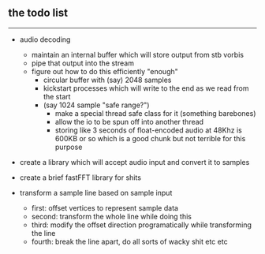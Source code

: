 ## the todo list
---

- audio decoding
  - maintain an internal buffer which will store output from stb vorbis
  - pipe that output into the stream
  - figure out how to do this efficiently "enough"
    - circular buffer with (say) 2048 samples
    - kickstart processes which will write to the end as we read from the start
    - (say 1024 sample "safe range?")
      - make a special thread safe class for it (something barebones)
      - allow the io to be spun off into another thread
      - storing like 3 seconds of float-encoded audio at 48Khz is 600KB or so
        which is a good chunk but not terrible for this purpose

- create a library which will accept audio input and convert it to samples
- create a brief fastFFT library for shits
- transform a sample line based on sample input
  - first: offset vertices to represent sample data
  - second: transform the whole line while doing this
  - third: modify the offset direction programatically while transforming the line
  - fourth: break the line apart, do all sorts of wacky shit etc etc
